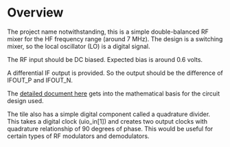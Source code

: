 Overview
========

The project name notwithstanding, this is a simple double-balanced RF mixer for the 
HF frequency range (around 7 MHz). The design is a switching mixer, so the local 
oscillator (LO) is a digital signal.  

The RF input should be DC biased. Expected bias is around 0.6 volts.

A differential IF output is provided.  So the output should be the difference of
IFOUT_P and IFOUT_N.

The [detailed document here](https://github.com/brucemack/tt07-sb-mixer/blob/main/docs/math.md) gets 
into the mathematical basis for the circuit design used.

The tile also has a simple digital component called a quadrature divider. This takes 
a digital clock (uio_in[1]) and creates two output clocks with quadrature relationship 
of 90 degrees of phase. This would be useful for certain types of RF modulators
and demodulators.


